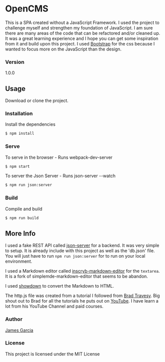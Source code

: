 # OpenCMS

This is a SPA created without a JavaScript Framework. I used the project to challenge myself and strengthen my foundation of JavaScript. I am sure there are many areas of the code that can be refactored and/or cleaned up. It was a great learning experience and I hope you can get some inspiration from it and build upon this project. I used [Bootstrap](https://getbootstrap.com) for the css because I wanted to focus more on the JavaScript than the design.

### Version
1.0.0

## Usage
Download or clone the project.

### Installation

Install the dependencies

```sh
$ npm install
```

### Serve
To serve in the browser  - Runs webpack-dev-server

```sh
$ npm start
```

To server the Json Server - Runs json-server --watch

```sh
$ npm run json:server
```

### Build
Compile and build

```sh
$ npm run build
```

## More Info
I used a fake REST API called [json-server](https://github.com/typicode/json-server) for a backend. It was very simple to setup. It is already include with this project as well as the 'db.json' file. You will just have to run `npm run json:server` for to run on your local environment.

I used a Markdown editor called [inscryb-markdown-editor](https://github.com/Inscryb/inscryb-markdown-editor) for the `textarea`. It is a fork of simplemde-markdown-editor that seems to be abandon.

I used [showdown](https://github.com/showdownjs/showdown) to convert the Markdown to HTML.

The http.js file was created from a tutorial I followed from [Brad Travesy](https://www.traversymedia.com/). Big shout out to Brad for all the tutorials he puts out on [YouTube](https://www.youtube.com/channel/UC29ju8bIPH5as8OGnQzwJyA). I have learn a lot from his YouTube Channel and paid courses.

### Author

[James Garcia](http://www.garciajames.com)

### License

This project is licensed under the MIT License
